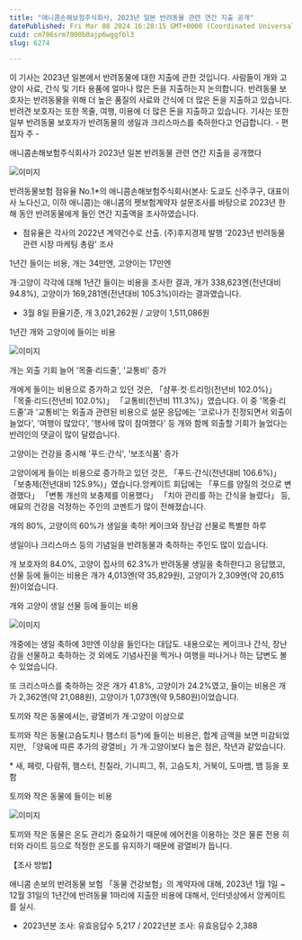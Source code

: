 ```yaml
---
title: "애니콤손해보험주식회사, 2023년 일본 반려동물 관련 연간 지출 공개"
datePublished: Fri Mar 08 2024 16:28:15 GMT+0000 (Coordinated Universal Time)
cuid: cm706srm7000b0ajp6wggfbl3
slug: 6274

---
```



이 기사는 2023년 일본에서 반려동물에 대한 지출에 관한 것입니다. 사람들이 개와 고양이 사료, 간식 및 기타 용품에 얼마나 많은 돈을 지출하는지 논의합니다. 반려동물 보호자는 반려동물을 위해 더 높은 품질의 사료와 간식에 더 많은 돈을 지출하고 있습니다. 반려견 보호자는 또한 목줄, 여행, 미용에 더 많은 돈을 지출하고 있습니다. 기사는 또한 일부 반려동물 보호자가 반려동물의 생일과 크리스마스를 축하한다고 언급합니다. - 편집자 주 -

애니콤손해보험주식회사가 2023년 일본 반려동물 관련 연간 지출을 공개했다

![이미지](https://cdn.hashnode.com/res/hashnode/image/upload/v1739260499430/36761de1-a9cc-4acd-8923-e24943213c27.png)

반려동물보험 점유율 No.1*의 애니콤손해보험주식회사(본사: 도쿄도 신주쿠구, 대표이사 노다신고, 이하 애니콤)는 애니콤의 펫보험계약자 설문조사를 바탕으로 2023년 한 해 동안 반려동물에게 들인 연간 지출액을 조사하였습니다.

* 점유율은 각사의 2022년 계약건수로 산출. (주)후지경제 발행 '2023년 반려동물 관련 시장 마케팅 총람' 조사

1년간 들이는 비용, 개는 34만엔, 고양이는 17만엔

개·고양이 각각에 대해 1년간 들이는 비용을 조사한 결과, 개가 338,623엔(전년대비 94.8%), 고양이가 169,281엔(전년대비 105.3%)이라는 결과였습니다.

* 3월 8일 환율기준, 개 3,021,262원 / 고양이 1,511,086원

1년간 개와 고양이에 들이는 비용

![이미지](https://cdn.hashnode.com/res/hashnode/image/upload/v1739260501350/20c3f912-360d-4625-a558-d96390009d8c.png)

개는 외출 기회 늘어 '목줄·리드줄', '교통비' 증가

개에게 들이는 비용으로 증가하고 있던 것은, 「샴푸·컷·트리밍(전년비 102.0%)」 「목줄·리드(전년비 102.0%)」 「교통비(전년비 111.3%)」였습니다. 이 중 '목줄·리드줄'과 '교통비'는 외출과 관련된 비용으로 설문 응답에는 '코로나가 진정되면서 외출이 늘었다', '여행이 많았다', '행사에 많이 참여했다' 등 개와 함께 외출할 기회가 늘었다는 반려인의 댓글이 많이 달렸습니다.

고양이는 건강을 중시해 '푸드·간식', '보조식품' 증가

고양이에게 들이는 비용으로 증가하고 있던 것은, 「푸드·간식(전년대비 106.6%)」 「보충제(전년대비 125.9%)」였습니다.앙케이트 회답에는 「푸드를 양질의 것으로 변경했다」 「변통 개선의 보충제를 이용했다」 「치아 관리를 하는 간식을 늘렸다」 등, 애묘의 건강을 걱정하는 주인의 코멘트가 많이 전해졌습니다.

개의 80%, 고양이의 60%가 생일을 축하! 케이크와 장난감 선물로 특별한 하루

생일이나 크리스마스 등의 기념일을 반려동물과 축하하는 주인도 많이 있습니다.

개 보호자의 84.0%, 고양이 집사의 62.3%가 반려동물 생일을 축하한다고 응답했고, 선물 등에 들이는 비용은 개가 4,013엔(약 35,829원), 고양이가 2,309엔(약 20,615원)이었습니다.

개와 고양이 생일 선물 등에 들이는 비용

![이미지](https://cdn.hashnode.com/res/hashnode/image/upload/v1739260503044/966c09e1-b905-4283-ac26-776b3a83f7fa.png)

개중에는 생일 축하에 3만엔 이상을 들인다는 대답도. 내용으로는 케이크나 간식, 장난감을 선물하고 축하하는 것 외에도 기념사진을 찍거나 여행을 떠나거나 하는 답변도 볼 수 있었습니다.

또 크리스마스를 축하하는 것은 개가 41.8%, 고양이가 24.2%였고, 들이는 비용은 개가 2,362엔(약 21,088원), 고양이가 1,073엔(약 9,580원)이었습니다.

토끼와 작은 동물에서는, 광열비가 개·고양이 이상으로

토끼와 작은 동물(고슴도치나 햄스터 등*)에 들이는 비용은, 합계 금액을 보면 미감되었지만, 「양육에 따른 추가의 광열비」가 개·고양이보다 높은 점은, 작년과 같았습니다.

* 새, 페럿, 다람쥐, 햄스터, 친칠라, 기니피그, 쥐, 고슴도치, 거북이, 도마뱀, 뱀 등을 포함

토끼와 작은 동물에 들이는 비용

![이미지](https://cdn.hashnode.com/res/hashnode/image/upload/v1739260504863/a54c6d85-7d67-461e-bfca-243d24f35930.png)

토끼와 작은 동물은 온도 관리가 중요하기 때문에 에어컨을 이용하는 것은 물론 전용 히터와 라이트 등으로 적정한 온도를 유지하기 때문에 광열비가 듭니다.

【조사 방법】

애니콤 손보의 반려동물 보험 「동물 건강보험」의 계약자에 대해, 2023년 1월 1일 ~ 12월 31일의 1년간에 반려동물 1마리에 지출한 비용에 대해서, 인터넷상에서 앙케이트를 실시.

* 2023년분 조사: 유효응답수 5,217 / 2022년분 조사: 유효응답수 2,388